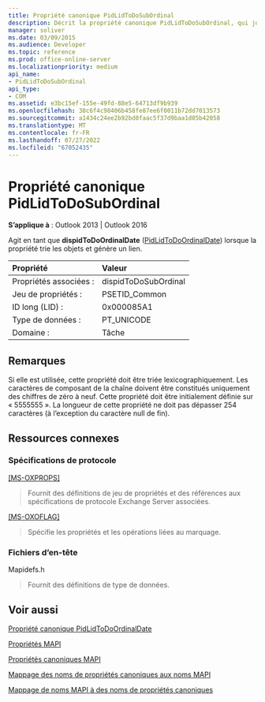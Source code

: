 ```yaml
---
title: Propriété canonique PidLidToDoSubOrdinal
description: Décrit la propriété canonique PidLidToDoSubOrdinal, qui joue le rôle de disjoncteur lorsque la propriété dispidToDoOrdinalDate trie les objets et le résultat dans une égalité.
manager: soliver
ms.date: 03/09/2015
ms.audience: Developer
ms.topic: reference
ms.prod: office-online-server
ms.localizationpriority: medium
api_name:
- PidLidToDoSubOrdinal
api_type:
- COM
ms.assetid: e3bc15ef-155e-49fd-88e5-64713df9b939
ms.openlocfilehash: 38c6f4c98406b458fe87ee6f0011b72dd7013573
ms.sourcegitcommit: a1434c24ee2b92bd0faac5f37d9baa1d05b42058
ms.translationtype: MT
ms.contentlocale: fr-FR
ms.lasthandoff: 07/27/2022
ms.locfileid: "67052435"
---
```

# <a name="pidlidtodosubordinal-canonical-property"></a>Propriété canonique PidLidToDoSubOrdinal

  
  
**S’applique à** : Outlook 2013 | Outlook 2016 
  
Agit en tant que **dispidToDoOrdinalDate** ([PidLidToDoOrdinalDate](pidlidtodoordinaldate-canonical-property.md)) lorsque la propriété trie les objets et génère un lien.
  
|Propriété|Valeur|
|:-----|:-----|
|Propriétés associées :  <br/> |dispidToDoSubOrdinal  <br/> |
|Jeu de propriétés :  <br/> |PSETID_Common  <br/> |
|ID long (LID) :  <br/> |0x000085A1  <br/> |
|Type de données :  <br/> |PT_UNICODE  <br/> |
|Domaine :  <br/> |Tâche  <br/> |
   
## <a name="remarks"></a>Remarques

Si elle est utilisée, cette propriété doit être triée lexicographiquement. Les caractères de composant de la chaîne doivent être constitués uniquement des chiffres de zéro à neuf. Cette propriété doit être initialement définie sur « 5555555 ». La longueur de cette propriété ne doit pas dépasser 254 caractères (à l’exception du caractère null de fin).
  
## <a name="related-resources"></a>Ressources connexes

### <a name="protocol-specifications"></a>Spécifications de protocole

[[MS-OXPROPS]](https://msdn.microsoft.com/library/f6ab1613-aefe-447d-a49c-18217230b148%28Office.15%29.aspx)
  
> Fournit des définitions de jeu de propriétés et des références aux spécifications de protocole Exchange Server associées.
    
[[MS-OXOFLAG]](https://msdn.microsoft.com/library/f1e50be4-ed30-4c2a-b5cb-8ff3aaaf9b91%28Office.15%29.aspx)
  
> Spécifie les propriétés et les opérations liées au marquage.
    
### <a name="header-files"></a>Fichiers d’en-tête

Mapidefs.h
  
> Fournit des définitions de type de données.
    
## <a name="see-also"></a>Voir aussi



[Propriété canonique PidLidToDoOrdinalDate](pidlidtodoordinaldate-canonical-property.md)


[Propriétés MAPI](mapi-properties.md)
  
[Propriétés canoniques MAPI](mapi-canonical-properties.md)
  
[Mappage des noms de propriétés canoniques aux noms MAPI](mapping-canonical-property-names-to-mapi-names.md)
  
[Mappage de noms MAPI à des noms de propriétés canoniques](mapping-mapi-names-to-canonical-property-names.md)

